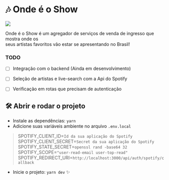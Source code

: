 # 🎶 Onde é o Show 
<p align="left">
<img src="http://img.shields.io/static/v1?label=STATUS&message=EM%20DESENVOLVIMENTO&color=GREEN&style=for-the-badge"/>
<p>

Onde é o Show é um agregador de serviços de venda de ingresso que mostra onde os<br/>
seus artistas favoritos vão estar se apresentando no Brasil!

### TODO

- [ ] Integração com o backend (Ainda em desenvolvimento)
- [ ] Seleção de artistas e live-search com a Api do Spotify
- [ ] Verificação em rotas que precisam de autenticação 


## 🛠️ Abrir e rodar o projeto
- Instale as dependências: `yarn`
- Adicione suas variáveis ambiente no arquivo `.env.local` 

> SPOTIFY_CLIENT_ID=`Id da sua aplicação do Spotify`<br/>
  SPOTIFY_CLIENT_SECRET=`Secret da sua aplicação do Spotify`<br/>
  SPOTIFY_STATE_SECRET=`openssl rand -base64 32`<br/>
  SPOTIFY_SCOPE=`"user-read-email user-top-read"`<br/>
  SPOTIFY_REDIRECT_URI=`http://localhost:3000/api/auth/spotify/callback`<br/>

- Inicie o projeto: `yarn dev` ✨
